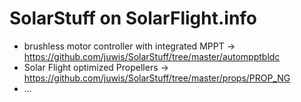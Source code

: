 # SolarStuff on SolarFlight.info
* brushless motor controller with integrated MPPT -> https://github.com/juwis/SolarStuff/tree/master/autompptbldc
* Solar Flight optimized Propellers  -> https://github.com/juwis/SolarStuff/tree/master/props/PROP_NG
* ...

